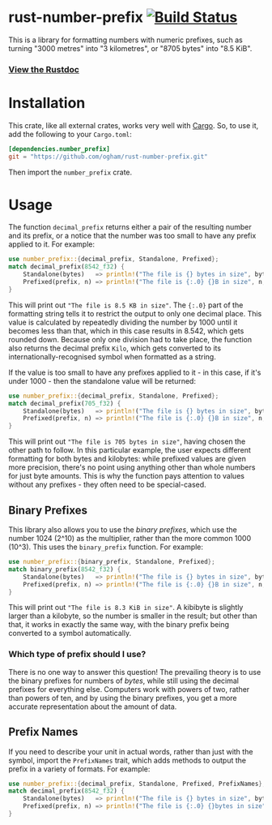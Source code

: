 # rust-number-prefix [![Build Status](https://travis-ci.org/ogham/rust-number-prefix.svg?branch=master)](https://travis-ci.org/ogham/rust-number-prefix)

This is a library for formatting numbers with numeric prefixes, such as
turning "3000 metres" into "3 kilometres", or "8705 bytes" into "8.5 KiB".

### [View the Rustdoc](http://bsago.me/doc/number_prefix/)

# Installation

This crate, like all external crates, works very well with
[Cargo](http://crates.io/). So, to use it, add the following to your
`Cargo.toml`:

```toml
[dependencies.number_prefix]
git = "https://github.com/ogham/rust-number-prefix.git"
```

Then import the `number_prefix` crate.

# Usage

The function `decimal_prefix` returns either a pair of the resulting number
and its prefix, or a notice that the number was too small to have any
prefix applied to it. For example:

```rust
use number_prefix::{decimal_prefix, Standalone, Prefixed};
match decimal_prefix(8542_f32) {
	Standalone(bytes)   => println!("The file is {} bytes in size", bytes),
    Prefixed(prefix, n) => println!("The file is {:.0} {}B in size", n, prefix),
}
```

This will print out `"The file is 8.5 KB in size"`. The `{:.0}` part of
the formatting string tells it to restrict the output to only one decimal
place. This value is calculated by repeatedly dividing the number by 1000
until it becomes less than that, which in this case results in 8.542, which
gets rounded down. Because only one division had to take place, the
function also returns the decimal prefix `Kilo`, which gets converted to
its internationally-recognised symbol when formatted as a string.

If the value is too small to have any prefixes applied to it - in this
case, if it's under 1000 - then the standalone value will be returned:

```rust
use number_prefix::{decimal_prefix, Standalone, Prefixed};
match decimal_prefix(705_f32) {
	Standalone(bytes)   => println!("The file is {} bytes in size", bytes),
    Prefixed(prefix, n) => println!("The file is {:.0} {}B in size", n, prefix),
}
```

This will print out `"The file is 705 bytes in size"`, having chosen the
other path to follow. In this particular example, the user expects
different formatting for both bytes and kilobytes: while prefixed values
are given more precision, there's no point using anything other than whole
numbers for just byte amounts. This is why the function pays attention to
values without any prefixes - they often need to be special-cased.

## Binary Prefixes

This library also allows you to use the *binary prefixes*, which use the
number 1024 (2^10) as the multiplier, rather than the more common 1000
(10^3). This uses the `binary_prefix` function. For example:

```rust
use number_prefix::{binary_prefix, Standalone, Prefixed};
match binary_prefix(8542_f32) {
	Standalone(bytes)   => println!("The file is {} bytes in size", bytes),
    Prefixed(prefix, n) => println!("The file is {:.0} {}B in size", n, prefix),
}
```

This will print out `"The file is 8.3 KiB in size"`. A kibibyte is
slightly larger than a kilobyte, so the number is smaller in the result;
but other than that, it works in exactly the same way, with the binary
prefix being converted to a symbol automatically.

### Which type of prefix should I use?

There is no one way to answer this question! The prevailing theory is to
use the binary prefixes for numbers of *bytes*, while still using the
decimal prefixes for everything else. Computers work with powers of two,
rather than powers of ten, and by using the binary prefixes, you get a more
accurate representation about the amount of data.

## Prefix Names

If you need to describe your unit in actual words, rather than just with
the symbol, import the `PrefixNames` trait, which adds methods to output
the prefix in a variety of formats. For example:

```rust
use number_prefix::{decimal_prefix, Standalone, Prefixed, PrefixNames};
match decimal_prefix(8542_f32) {
	Standalone(bytes)   => println!("The file is {} bytes in size", bytes),
    Prefixed(prefix, n) => println!("The file is {:.0} {}bytes in size", n, prefix.lower()),
}
```
